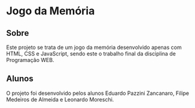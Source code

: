 # Jogo da Memória

## Sobre

Este projeto se trata de um jogo da memória desenvolvido apenas com HTML, CSS e JavaScript, sendo este o trabalho final da disciplina de Programação WEB.

## Alunos

O projeto foi desenvolvido pelos alunos Eduardo Pazzini Zancanaro, Filipe Medeiros de Almeida e Leonardo Moreschi.

